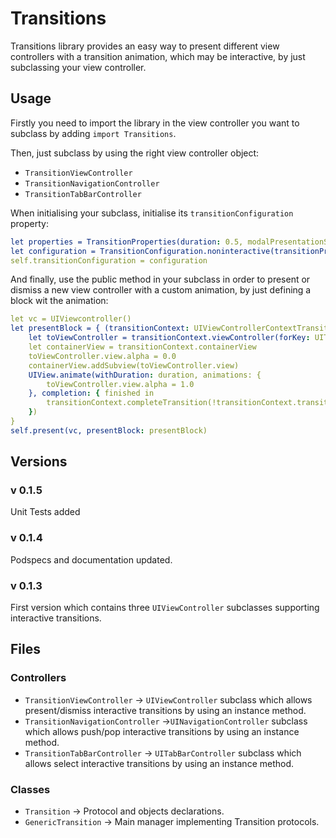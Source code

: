 # Transitions
Transitions library provides an easy way to present different view controllers with a transition animation, which may be interactive, by just subclassing your view controller.

## Usage

Firstly you need to import the library in the view controller you want to subclass by adding `import Transitions`.

Then, just subclass by using the right view controller object:
- `TransitionViewController`
- `TransitionNavigationController`
- `TransitionTabBarController`

When initialising your subclass, initialise its `transitionConfiguration` property:
``` yaml
let properties = TransitionProperties(duration: 0.5, modalPresentationStyle: .overFullScreen)
let configuration = TransitionConfiguration.noninteractive(transitionProperties: properties)
self.transitionConfiguration = configuration
```

And finally, use the public method in your subclass in order to present or dismiss a new view controller with a custom animation, by just defining a block wit the animation:

``` yaml
let vc = UIViewcontroller()
let presentBlock = { (transitionContext: UIViewControllerContextTransitioning, duration: TimeInterval) in
    let toViewController = transitionContext.viewController(forKey: UITransitionContextViewControllerKey.to)!
    let containerView = transitionContext.containerView
    toViewController.view.alpha = 0.0
    containerView.addSubview(toViewController.view)
    UIView.animate(withDuration: duration, animations: {
        toViewController.view.alpha = 1.0
    }, completion: { finished in
        transitionContext.completeTransition(!transitionContext.transitionWasCancelled)
    })
}
self.present(vc, presentBlock: presentBlock)
```

## Versions
### v 0.1.5
Unit Tests added
### v 0.1.4
Podspecs and documentation updated.
### v 0.1.3
First version which contains three `UIViewController` subclasses supporting interactive transitions.

## Files

### Controllers
- `TransitionViewController` -> `UIViewController` subclass which allows present/dismiss interactive transitions by using an instance method.
- `TransitionNavigationController` ->`UINavigationController` subclass which allows push/pop interactive transitions by using an instance method. 
- `TransitionTabBarController` -> `UITabBarController` subclass which allows select interactive transitions by using an instance method.

### Classes
- `Transition` -> Protocol and objects declarations.
- `GenericTransition` -> Main manager implementing Transition protocols.
